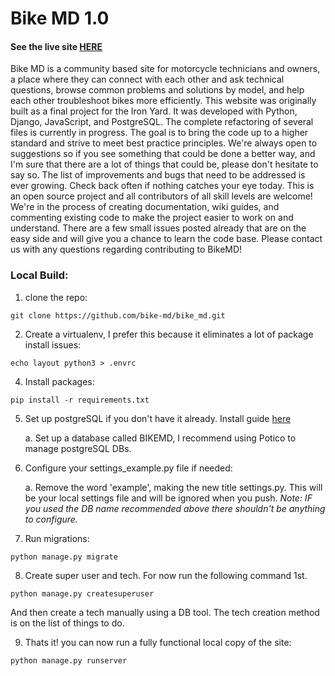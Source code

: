 # Bike MD 1.0
#### See the live site [HERE](bike-md.herokuapp.com)
Bike MD is a community based site for motorcycle technicians and owners, a place where they can connect with each other and ask technical questions, browse common problems and solutions by model, and help each other troubleshoot bikes more efficiently. This website was originally built as a final project for the Iron Yard. It was developed with Python, Django, JavaScript, and PostgreSQL. The complete refactoring of several files is currently in progress. The goal is to bring the code up to a higher standard and strive to meet best practice principles. We're always open to suggestions so if you see something that could be done a better way, and I'm sure that there are a lot of things that could be, please don't hesitate to say so. The list of improvements and bugs that need to be addressed is ever growing. Check back often if nothing catches your eye today. This is an open source project and all contributors of all skill levels are welcome! We're in the process of creating documentation, wiki guides, and commenting existing code to make the project easier to work on and understand. There are a few small issues posted already that are on the easy side and will give you a chance to learn the code base.
Please contact us with any questions regarding contributing to BikeMD!

### Local Build:
1. clone the repo:


`git clone https://github.com/bike-md/bike_md.git`


2. Create a virtualenv, I prefer this because it eliminates a lot of package install issues:


`echo layout python3 > .envrc`


4. Install packages:


`pip install -r requirements.txt`


5. Set up postgreSQL if you don't have it already. Install guide [here](http://postgresguide.com/)


   a. Set up a database called BIKEMD, I recommend using Potico to manage postgreSQL DBs.

6. Configure your settings_example.py file if needed:


   a. Remove the word 'example', making the new title settings.py. This will be your local settings file and will be ignored when you push.
   *Note: IF you used the DB name recommended above there shouldn't be anything to configure.*

7. Run migrations:


`python manage.py migrate`


8. Create super user and tech. For now run the following command 1st.

`python manage.py createsuperuser`

And then create a tech manually using a DB tool. The tech creation method is on the list
of things to do.


9. Thats it! you can now run a fully functional local copy of the site:


`python manage.py runserver`

